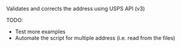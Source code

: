 Validates and corrects the address using USPS API (v3)

TODO:
- Test more examples
- Automate the script for multiple address (i.e. read from the files)